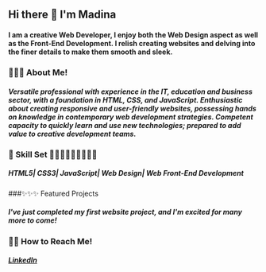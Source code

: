 ## Hi there 👋 I'm Madina 

#### I am a creative Web Developer, I enjoy both the Web Design aspect as well as the Front-End Development. I relish creating websites and delving into the finer details to make them smooth and sleek. 

### 🦋🦋🦋 About Me! 

##### Versatile professional with experience in the IT, education and business sector, with a foundation in HTML, CSS, and JavaScript. Enthusiastic about creating responsive and user-friendly websites, possessing hands on knowledge in contemporary web development strategies. Competent capacity to quickly learn and use new technologies; prepared to add value to creative development teams.

### 🧰 Skill Set 👩🏽‍💻👩🏽‍💻👩🏽‍💻

##### HTML5| CSS3| JavaScript| Web Design| Web Front-End Development 

###✨✨✨ Featured Projects

##### I've just completed my first website project, and I'm excited for many more to come!

### 📩📩 How to Reach Me!
##### [LinkedIn](https://www.linkedin.com/in/madinaahmed1/)

